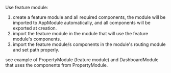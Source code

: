 Use feature module:

1. create a feature module and all required components, the module will be imported to AppModule automatically, and all components will be exported at creation.
2. import the feature module in the module that will use the feature module's components.
3. import the feature module/s components in the module's routing module and set path properly.

see example of PropertyModule (feature module) and DashboardModule that uses the components from PropertyModule.